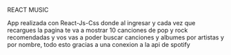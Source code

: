 REACT MUSIC

App realizada con React-Js-Css donde al ingresar y cada vez que recargues la pagina te va a mostrar 10 canciones de pop y rock recomendadas y vos vas a poder buscar canciones y albumes por artistas y por nombre, todo esto gracias a una conexion a la api de spotify
